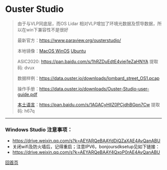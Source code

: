 # Ouster Studio

> 由于与VLP同底层，而OS Lidar 相对VLP增加了环境光数据及惯导数据，所以在win下兼容性不是很好
>
> 最新官方：https://www.paraview.org/ousterstudio/
>
> 本地镜像：[MacOS ](https://drive.weixin.qq.com/s?k=AEYARQeBAAYw82Q9l6AE4AvQanABU)   [WinOS](https://drive.weixin.qq.com/s?k=AEYARQeBAAYAnmmsgbAE4AvQanABU)    [Ubuntu](https://drive.weixin.qq.com/s?k=AEYARQeBAAYcYGXZuEAE4AvQanABU)
>
> ASIC2020: https://pan.baidu.com/s/1hRZDuEdtE4viej1eZaHNYA 提取码: dvux
>
> 数据样例：https://data.ouster.io/downloads/lombard_street_OS1.pcap
>
> 操作手册：https://data.ouster.io/downloads/Ouster-Studio-user-guide.pdf
>
> [本土语言](https://ouster.atlassian.net/wiki/spaces/SUPPORT/pages/924090373?atlOrigin=eyJpIjoiNTk4MWFjMjk3MzgxNGRlNzg0NjI5Njc0OGY3ODkwN2IiLCJwIjoiYyJ9)：https://pan.baidu.com/s/1AGACyHllZ0PCjdhBGpn7Cw 提取码: h67q

---
### Windows Studio 注意事项：

- https://drive.weixin.qq.com/s?k=AEYARQeBAAYdDiQZaXAE4AvQanABU
- 关闭wifi及防火墙后，记得重启；注意IPV6，bonjoursdksetup见如下链接：
- https://drive.weixin.qq.com/s?k=AEYARQeBAAY4QxoP0rAE4AvQanABU



[回首页](README)